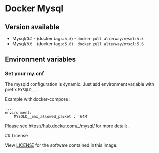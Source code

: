 # Docker Mysql

## Version available

- Mysql/5.5 - (docker tags: `5.5`) - `docker pull alterway/mysql:5.5`
- Mysql/5.6 - (docker tags: `5.6`) - `docker pull alterway/mysql:5.6`



## Environment variables

### Set your my.cnf

The mysqld configuration is dynamic. Just add environment variable with prefix `MYSQLD__`.

Example with docker-compose :

    ...
    environment:
        MYSQLD__max_allowed_packet : '64M'

Please see https://hub.docker.com/_/mysql/ for more details.


## License

View [LICENSE](LICENSE) for the software contained in this image.
